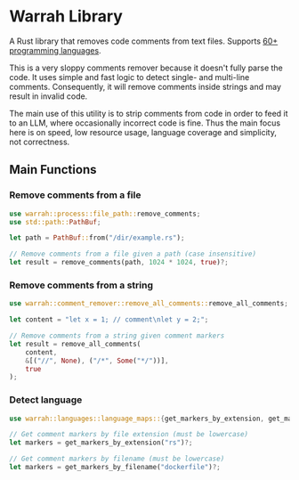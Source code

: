 # Warrah Library

A Rust library that removes code comments from text files. Supports [60+ programming languages](../docs/languages.md).

This is a very sloppy comments remover because it doesn't fully parse the code. It uses simple and fast logic to detect single- and multi-line comments. Consequently, it will remove comments inside strings and may result in invalid code.

The main use of this utility is to strip comments from code in order to feed it to an LLM, where occasionally incorrect code is fine. Thus the main focus here is on speed, low resource usage, language coverage and simplicity, not correctness.

## Main Functions

### Remove comments from a file

```rust
use warrah::process::file_path::remove_comments;
use std::path::PathBuf;

let path = PathBuf::from("/dir/example.rs");

// Remove comments from a file given a path (case insensitive)
let result = remove_comments(path, 1024 * 1024, true)?;
```

### Remove comments from a string

```rust
use warrah::comment_remover::remove_all_comments::remove_all_comments;

let content = "let x = 1; // comment\nlet y = 2;";

// Remove comments from a string given comment markers
let result = remove_all_comments(
    content,
    &[("//", None), ("/*", Some("*/"))],
    true
);
```

### Detect language

```rust
use warrah::languages::language_maps::{get_markers_by_extension, get_markers_by_filename};

// Get comment markers by file extension (must be lowercase)
let markers = get_markers_by_extension("rs")?;

// Get comment markers by filename (must be lowercase)
let markers = get_markers_by_filename("dockerfile")?;
```
